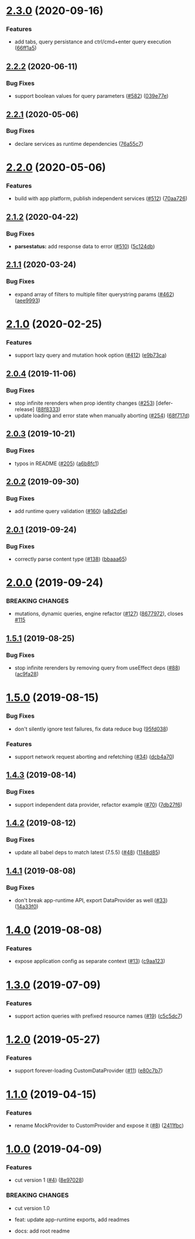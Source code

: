 # [2.3.0](https://github.com/dhis2/app-runtime/compare/v2.2.2...v2.3.0) (2020-09-16)


### Features

* add tabs, query persistance and ctrl/cmd+enter query execution ([66ff1a5](https://github.com/dhis2/app-runtime/commit/66ff1a550fb10e79c2736549bca16c03df2fb59d))

## [2.2.2](https://github.com/dhis2/app-runtime/compare/v2.2.1...v2.2.2) (2020-06-11)


### Bug Fixes

* support boolean values for query parameters ([#582](https://github.com/dhis2/app-runtime/issues/582)) ([039e77e](https://github.com/dhis2/app-runtime/commit/039e77e60828257153653da4b21c2630734a22a2))

## [2.2.1](https://github.com/dhis2/app-runtime/compare/v2.2.0...v2.2.1) (2020-05-06)


### Bug Fixes

* declare services as runtime dependencies ([76a55c7](https://github.com/dhis2/app-runtime/commit/76a55c754f11d4a4088ca088575622549b0adebb))

# [2.2.0](https://github.com/dhis2/app-runtime/compare/v2.1.2...v2.2.0) (2020-05-06)


### Features

* build with app platform, publish independent services ([#512](https://github.com/dhis2/app-runtime/issues/512)) ([70aa726](https://github.com/dhis2/app-runtime/commit/70aa726d6ddf8c69b94b161dbbbd26c8a0fde089))

## [2.1.2](https://github.com/dhis2/app-runtime/compare/v2.1.1...v2.1.2) (2020-04-22)


### Bug Fixes

* **parsestatus:** add response data to error ([#510](https://github.com/dhis2/app-runtime/issues/510)) ([5c124db](https://github.com/dhis2/app-runtime/commit/5c124db595ae538dc515b246cd8910e16cdf2a8e))

## [2.1.1](https://github.com/dhis2/app-runtime/compare/v2.1.0...v2.1.1) (2020-03-24)


### Bug Fixes

* expand array of filters to multiple filter querystring params ([#462](https://github.com/dhis2/app-runtime/issues/462)) ([aee9993](https://github.com/dhis2/app-runtime/commit/aee9993086813ffe215ed7733b2de8f902d0bc9c))

# [2.1.0](https://github.com/dhis2/app-runtime/compare/v2.0.4...v2.1.0) (2020-02-25)


### Features

* support lazy query and mutation hook option ([#412](https://github.com/dhis2/app-runtime/issues/412)) ([e9b73ca](https://github.com/dhis2/app-runtime/commit/e9b73cac0afcb292454e8b50e5e4812d442f8950))

## [2.0.4](https://github.com/dhis2/app-runtime/compare/v2.0.3...v2.0.4) (2019-11-06)


### Bug Fixes

* stop infinite rerenders when prop identity changes ([#253](https://github.com/dhis2/app-runtime/issues/253)) [defer-release] ([88f8333](https://github.com/dhis2/app-runtime/commit/88f833300e4508f82e99d4d2d0d6e715b1e774fd))
* update loading and error state when manually aborting ([#254](https://github.com/dhis2/app-runtime/issues/254)) ([68f717d](https://github.com/dhis2/app-runtime/commit/68f717d51a7ec6ff01db0062a0b676a7000a9a2f))

## [2.0.3](https://github.com/dhis2/app-runtime/compare/v2.0.2...v2.0.3) (2019-10-21)


### Bug Fixes

* typos in README ([#205](https://github.com/dhis2/app-runtime/issues/205)) ([a6b8fc1](https://github.com/dhis2/app-runtime/commit/a6b8fc1c14970942a86cdb94ffc588ad49b814e8))

## [2.0.2](https://github.com/dhis2/app-runtime/compare/v2.0.1...v2.0.2) (2019-09-30)


### Bug Fixes

* add runtime query validation ([#160](https://github.com/dhis2/app-runtime/issues/160)) ([a8d2d5e](https://github.com/dhis2/app-runtime/commit/a8d2d5e))

## [2.0.1](https://github.com/dhis2/app-runtime/compare/v2.0.0...v2.0.1) (2019-09-24)


### Bug Fixes

* correctly parse content type ([#138](https://github.com/dhis2/app-runtime/issues/138)) ([bbaaa65](https://github.com/dhis2/app-runtime/commit/bbaaa65))

# [2.0.0](https://github.com/dhis2/app-runtime/compare/v1.5.1...v2.0.0) (2019-09-24)


### BREAKING CHANGES

* mutations, dynamic queries, engine refactor ([#127](https://github.com/dhis2/app-runtime/issues/127)) ([8677972](https://github.com/dhis2/app-runtime/commit/8677972)), closes [#115](https://github.com/dhis2/app-runtime/issues/115)

## [1.5.1](https://github.com/dhis2/app-runtime/compare/v1.5.0...v1.5.1) (2019-08-25)


### Bug Fixes

* stop infinite rerenders by removing query from useEffect deps ([#88](https://github.com/dhis2/app-runtime/issues/88)) ([ac9fa28](https://github.com/dhis2/app-runtime/commit/ac9fa28))

# [1.5.0](https://github.com/dhis2/app-runtime/compare/v1.4.3...v1.5.0) (2019-08-15)


### Bug Fixes

* don't silently ignore test failures, fix data reduce bug ([95fd038](https://github.com/dhis2/app-runtime/commit/95fd038))


### Features

* support network request aborting and refetching ([#34](https://github.com/dhis2/app-runtime/issues/34)) ([dcb4a70](https://github.com/dhis2/app-runtime/commit/dcb4a70))

## [1.4.3](https://github.com/dhis2/app-runtime/compare/v1.4.2...v1.4.3) (2019-08-14)


### Bug Fixes

* support independent data provider, refactor example ([#70](https://github.com/dhis2/app-runtime/issues/70)) ([7db27f6](https://github.com/dhis2/app-runtime/commit/7db27f6))

## [1.4.2](https://github.com/dhis2/app-runtime/compare/v1.4.1...v1.4.2) (2019-08-12)


### Bug Fixes

* update all babel deps to match latest (7.5.5) ([#48](https://github.com/dhis2/app-runtime/issues/48)) ([1148d85](https://github.com/dhis2/app-runtime/commit/1148d85))

## [1.4.1](https://github.com/dhis2/app-runtime/compare/v1.4.0...v1.4.1) (2019-08-08)


### Bug Fixes

* don't break app-runtime API, export DataProvider as well ([#33](https://github.com/dhis2/app-runtime/issues/33)) ([14a33f0](https://github.com/dhis2/app-runtime/commit/14a33f0))

# [1.4.0](https://github.com/dhis2/app-runtime/compare/v1.3.0...v1.4.0) (2019-08-08)


### Features

* expose application config as separate context ([#13](https://github.com/dhis2/app-runtime/issues/13)) ([c9aa123](https://github.com/dhis2/app-runtime/commit/c9aa123))

# [1.3.0](https://github.com/dhis2/app-runtime/compare/v1.2.0...v1.3.0) (2019-07-09)


### Features

* support action queries with prefixed resource names ([#19](https://github.com/dhis2/app-runtime/issues/19)) ([c5c5dc7](https://github.com/dhis2/app-runtime/commit/c5c5dc7))

# [1.2.0](https://github.com/dhis2/app-runtime/compare/v1.1.0...v1.2.0) (2019-05-27)


### Features

* support forever-loading CustomDataProvider ([#11](https://github.com/dhis2/app-runtime/issues/11)) ([e80c7b7](https://github.com/dhis2/app-runtime/commit/e80c7b7))

# [1.1.0](https://github.com/dhis2/app-runtime/compare/v1.0.0...v1.1.0) (2019-04-15)


### Features

* rename MockProvider to CustomProvider and expose it ([#8](https://github.com/dhis2/app-runtime/issues/8)) ([2411fbc](https://github.com/dhis2/app-runtime/commit/2411fbc))

# [1.0.0](https://github.com/dhis2/app-runtime/compare/v0.1.0...v1.0.0) (2019-04-09)


### Features

* cut version 1 ([#4](https://github.com/dhis2/app-runtime/issues/4)) ([8e97028](https://github.com/dhis2/app-runtime/commit/8e97028))


### BREAKING CHANGES

* cut version 1.0

* feat: update app-runtime exports, add readmes
* docs: add root readme
